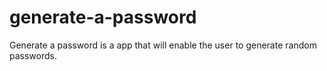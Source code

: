 # generate-a-password
Generate a password is a app that will enable the user to generate random passwords. 
